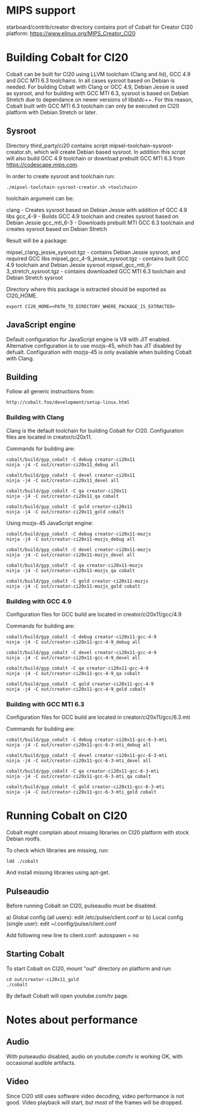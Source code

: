 # MIPS support

starboard/contrib/creator directory contains port of Cobalt for Creator CI20 platform:
https://www.elinux.org/MIPS_Creator_CI20


# Building Cobalt for CI20

Cobalt can be built for CI20 using LLVM toolchain (Clang and lld),
GCC 4.9 and GCC MTI 6.3 toolchains. In all cases sysroot based on Debian is needed.
For building Cobalt with Clang or GCC 4.9, Debian Jessie is used as sysroot,
and for building with GCC MTI 6.3, sysroot is based on Debian Stretch due to
dependance on newer versions of libstdc++. For this reason, Cobalt built with GCC MTI 6.3
toolchain can only be executed on CI20 platform with Debian Stretch or later.

## Sysroot

Directory third_party/ci20 contains script mipsel-toolchain-sysroot-creator.sh,
which will create Debian based sysroot. In addition this script will
also build GCC 4.9 toolchain or download prebuilt GCC MTI 6.3 from https://codescape.mips.com.

In order to create sysroot and toolchain run:

    ./mipsel-toolchain-sysroot-creator.sh <toolchain>

toolchain argument can be:

clang - Creates sysroot based on Debian Jessie with addition of GCC 4.9 libs
gcc_4-9 - Builds GCC 4.9 toolchain and creates sysroot based on Debian Jessie
gcc_mti_6-3 - Downloads prebuilt MTI GCC 6.3 toolchain and creates sysroot
              based on Debian Stretch

Result will be a package:

mipsel_clang_jessie_sysroot.tgz - contains Debian Jessie sysroot, and required GCC libs
mipsel_gcc_4-9_jessie_sysroot.tgz - contains built GCC 4.9 toolchain and Debian Jessie sysroot
mipsel_gcc_mti_6-3_stretch_sysroot.tgz - contains downloaded GCC MTI 6.3 toolchain and Debian Stretch sysroot

Directory where this package is extracted should be exported as CI20_HOME.

    export CI20_HOME=<PATH_TO_DIRECTORY_WHERE_PACKAGE_IS_EXTRACTED>

## JavaScript engine

Default configuration for JavaScript engine is V8 with JIT enabled.
Alternative configuration is to use mozjs-45, which has JIT disabled by defualt.
Configuration with mozjs-45 is only available when building Cobalt with Clang.

## Building

Follow all generic instructions from:

    http://cobalt.foo/development/setup-linux.html

### Building with Clang

Clang is the default toolchain for building Cobalt for CI20.
Configuration files are located in creator/ci20x11.

Commands for building are:

    cobalt/build/gyp_cobalt -C debug creator-ci20x11
    ninja -j4 -C out/creator-ci20x11_debug all

    cobalt/build/gyp_cobalt -C devel creator-ci20x11
    ninja -j4 -C out/creator-ci20x11_devel all

    cobalt/build/gyp_cobalt -C qa creator-ci20x11
    ninja -j4 -C out/creator-ci20x11_qa cobalt

    cobalt/build/gyp_cobalt -C gold creator-ci20x11
    ninja -j4 -C out/creator-ci20x11_gold cobalt

Using mozjs-45 JavaScript engine:

    cobalt/build/gyp_cobalt -C debug creator-ci20x11-mozjs
    ninja -j4 -C out/creator-ci20x11-mozjs_debug all

    cobalt/build/gyp_cobalt -C devel creator-ci20x11-mozjs
    ninja -j4 -C out/creator-ci20x11-mozjs_devel all

    cobalt/build/gyp_cobalt -C qa creator-ci20x11-mozjs
    ninja -j4 -C out/creator-ci20x11-mozjs_qa cobalt

    cobalt/build/gyp_cobalt -C gold creator-ci20x11-mozjs
    ninja -j4 -C out/creator-ci20x11-mozjs_gold cobalt

### Building with GCC 4.9

Configuration files for GCC build are located in creator/ci20x11/gcc/4.9

Commands for building are:

    cobalt/build/gyp_cobalt -C debug creator-ci20x11-gcc-4-9
    ninja -j4 -C out/creator-ci20x11-gcc-4-9_debug all

    cobalt/build/gyp_cobalt -C devel creator-ci20x11-gcc-4-9
    ninja -j4 -C out/creator-ci20x11-gcc-4-9_devel all

    cobalt/build/gyp_cobalt -C qa creator-ci20x11-gcc-4-9
    ninja -j4 -C out/creator-ci20x11-gcc-4-9_qa cobalt

    cobalt/build/gyp_cobalt -C gold creator-ci20x11-gcc-4-9
    ninja -j4 -C out/creator-ci20x11-gcc-4-9_gold cobalt

### Building with GCC MTI 6.3

Configuration files for GCC build are located in creator/ci20x11/gcc/6.3.mti

Commands for building are:

    cobalt/build/gyp_cobalt -C debug creator-ci20x11-gcc-6-3-mti
    ninja -j4 -C out/creator-ci20x11-gcc-6-3-mti_debug all

    cobalt/build/gyp_cobalt -C devel creator-ci20x11-gcc-6-3-mti
    ninja -j4 -C out/creator-ci20x11-gcc-6-3-mti_devel all

    cobalt/build/gyp_cobalt -C qa creator-ci20x11-gcc-6-3-mti
    ninja -j4 -C out/creator-ci20x11-gcc-6-3-mti_qa cobalt

    cobalt/build/gyp_cobalt -C gold creator-ci20x11-gcc-6-3-mti
    ninja -j4 -C out/creator-ci20x11-gcc-6-3-mti_gold cobalt


# Running Cobalt on CI20

Cobalt might complain about missing libraries on CI20 platform with stock
Debian rootfs.

To check which libraries are missing, run:

    ldd ./cobalt

And install missing libraries using apt-get.

## Pulseaudio

Before running Cobalt on CI20, pulseaudio must be disabled.

a) Global config (all users):
edit /etc/pulse/client.conf
or
b) Local config (single user):
edit ~/.config/pulse/client.conf

Add following new line to client.conf:
autospawn = no

## Starting Cobalt

To start Cobalt on CI20, mount "out" directory on platform and run:

    cd out/creator-ci20x11_gold
    ./cobalt

By default Cobalt will open youtube.com/tv page.


# Notes about performance

## Audio

With pulseaudio disabled, audio on youtube.com/tv is working OK,
with occasional audible artifacts.

## Video

Since CI20 still uses software video decoding, video performance is not good.
Video playback will start, but most of the frames will be dropped.

